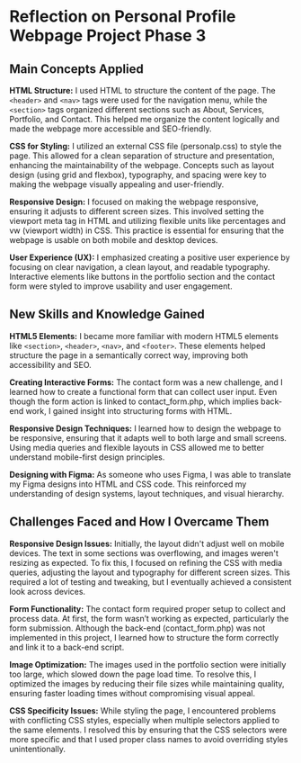 # Reflection on Personal Profile Webpage Project Phase 3

## Main Concepts Applied

**HTML Structure:** I used HTML to structure the content of the page. The `<header>` and `<nav>` tags were used for the navigation menu, while the `<section>` tags organized different sections such as About, Services, Portfolio, and Contact. This helped me organize the content logically and made the webpage more accessible and SEO-friendly.

**CSS for Styling:** I utilized an external CSS file (personalp.css) to style the page. This allowed for a clean separation of structure and presentation, enhancing the maintainability of the webpage. Concepts such as layout design (using grid and flexbox), typography, and spacing were key to making the webpage visually appealing and user-friendly.

**Responsive Design:** I focused on making the webpage responsive, ensuring it adjusts to different screen sizes. This involved setting the viewport meta tag in HTML and utilizing flexible units like percentages and vw (viewport width) in CSS. This practice is essential for ensuring that the webpage is usable on both mobile and desktop devices.

**User Experience (UX):** I emphasized creating a positive user experience by focusing on clear navigation, a clean layout, and readable typography. Interactive elements like buttons in the portfolio section and the contact form were styled to improve usability and user engagement.



## New Skills and Knowledge Gained

**HTML5 Elements:** I became more familiar with modern HTML5 elements like `<section>`, `<header>`, `<nav>`, and `<footer>`. These elements helped structure the page in a semantically correct way, improving both accessibility and SEO.

**Creating Interactive Forms:** The contact form was a new challenge, and I learned how to create a functional form that can collect user input. Even though the form action is linked to contact_form.php, which implies back-end work, I gained insight into structuring forms with HTML.

**Responsive Design Techniques:** I learned how to design the webpage to be responsive, ensuring that it adapts well to both large and small screens. Using media queries and flexible layouts in CSS allowed me to better understand mobile-first design principles.

**Designing with Figma:** As someone who uses Figma, I was able to translate my Figma designs into HTML and CSS code. This reinforced my understanding of design systems, layout techniques, and visual hierarchy.



## Challenges Faced and How I Overcame Them

**Responsive Design Issues:** Initially, the layout didn't adjust well on mobile devices. The text in some sections was overflowing, and images weren't resizing as expected. To fix this, I focused on refining the CSS with media queries, adjusting the layout and typography for different screen sizes. This required a lot of testing and tweaking, but I eventually achieved a consistent look across devices.

**Form Functionality:** The contact form required proper setup to collect and process data. At first, the form wasn’t working as expected, particularly the form submission. Although the back-end (contact_form.php) was not implemented in this project, I learned how to structure the form correctly and link it to a back-end script.

**Image Optimization:** The images used in the portfolio section were initially too large, which slowed down the page load time. To resolve this, I optimized the images by reducing their file sizes while maintaining quality, ensuring faster loading times without compromising visual appeal.

**CSS Specificity Issues:** While styling the page, I encountered problems with conflicting CSS styles, especially when multiple selectors applied to the same elements. I resolved this by ensuring that the CSS selectors were more specific and that I used proper class names to avoid overriding styles unintentionally.